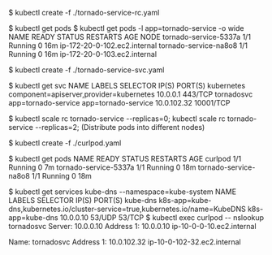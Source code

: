 $ kubectl create -f ./tornado-service-rc.yaml

$ kubectl get pods
$ kubectl get pods -l app=tornado-service -o wide
NAME                    READY     STATUS    RESTARTS   AGE       NODE
tornado-service-5337a   1/1       Running   0          16m       ip-172-20-0-102.ec2.internal
tornado-service-na8o8   1/1       Running   0          16m       ip-172-20-0-103.ec2.internal

$ kubectl create -f ./tornado-service-svc.yaml

$ kubectl get svc
NAME         LABELS                                    SELECTOR              IP(S)         PORT(S)
kubernetes   component=apiserver,provider=kubernetes   <none>                10.0.0.1      443/TCP
tornadosvc   app=tornado-service                       app=tornado-service   10.0.102.32   10001/TCP

$ kubectl scale rc tornado-service --replicas=0; kubectl scale rc tornado-service --replicas=2;
(Distribute pods into different nodes)

$ kubectl create -f ./curlpod.yaml

$ kubectl get pods
NAME                    READY     STATUS    RESTARTS   AGE
curlpod                 1/1       Running   0          7m
tornado-service-5337a   1/1       Running   0          18m
tornado-service-na8o8   1/1       Running   0          18m

$ kubectl get services kube-dns --namespace=kube-system
NAME       LABELS                                                                           SELECTOR           IP(S)       PORT(S)
kube-dns   k8s-app=kube-dns,kubernetes.io/cluster-service=true,kubernetes.io/name=KubeDNS   k8s-app=kube-dns   10.0.0.10   53/UDP
                                                                                                                           53/TCP
$ kubectl exec curlpod -- nslookup tornadosvc
Server:    10.0.0.10
Address 1: 10.0.0.10 ip-10-0-0-10.ec2.internal

Name:      tornadosvc
Address 1: 10.0.102.32 ip-10-0-102-32.ec2.internal

